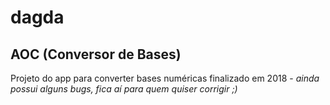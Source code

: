# dagda

## AOC (Conversor de Bases)

Projeto do app para converter bases numéricas finalizado em 2018 - *ainda possui alguns bugs, fica aí para quem quiser corrigir ;)*
